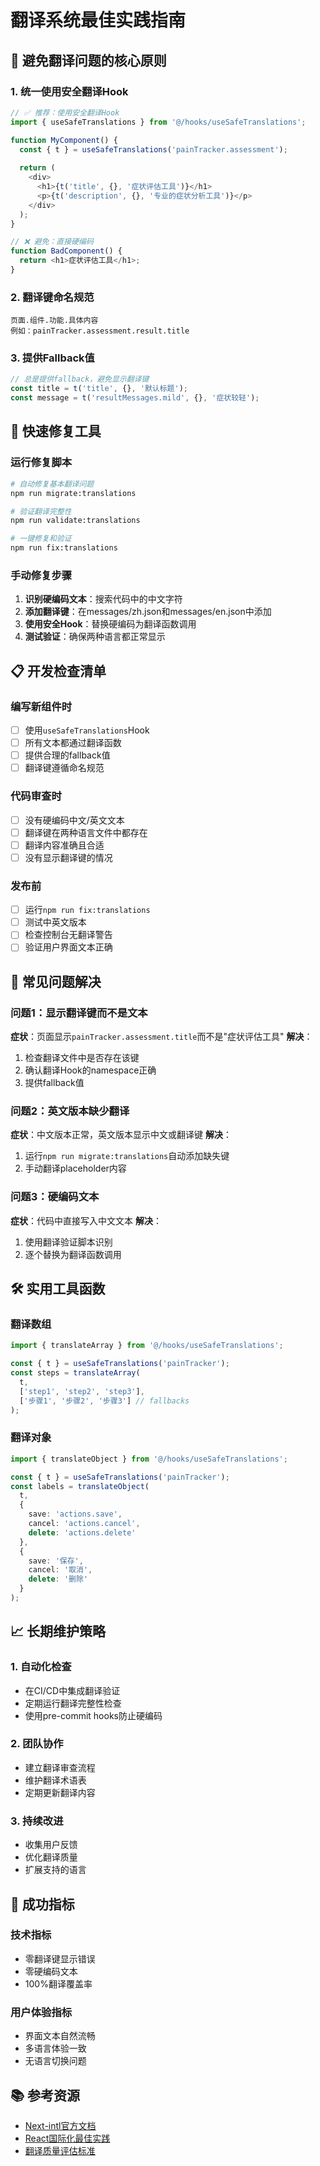 # 翻译系统最佳实践指南

## 🎯 避免翻译问题的核心原则

### 1. **统一使用安全翻译Hook**
```typescript
// ✅ 推荐：使用安全翻译Hook
import { useSafeTranslations } from '@/hooks/useSafeTranslations';

function MyComponent() {
  const { t } = useSafeTranslations('painTracker.assessment');
  
  return (
    <div>
      <h1>{t('title', {}, '症状评估工具')}</h1>
      <p>{t('description', {}, '专业的症状分析工具')}</p>
    </div>
  );
}

// ❌ 避免：直接硬编码
function BadComponent() {
  return <h1>症状评估工具</h1>;
}
```

### 2. **翻译键命名规范**
```
页面.组件.功能.具体内容
例如：painTracker.assessment.result.title
```

### 3. **提供Fallback值**
```typescript
// 总是提供fallback，避免显示翻译键
const title = t('title', {}, '默认标题');
const message = t('resultMessages.mild', {}, '症状较轻');
```

## 🔧 快速修复工具

### 运行修复脚本
```bash
# 自动修复基本翻译问题
npm run migrate:translations

# 验证翻译完整性
npm run validate:translations

# 一键修复和验证
npm run fix:translations
```

### 手动修复步骤
1. **识别硬编码文本**：搜索代码中的中文字符
2. **添加翻译键**：在messages/zh.json和messages/en.json中添加
3. **使用安全Hook**：替换硬编码为翻译函数调用
4. **测试验证**：确保两种语言都正常显示

## 📋 开发检查清单

### 编写新组件时
- [ ] 使用`useSafeTranslations`Hook
- [ ] 所有文本都通过翻译函数
- [ ] 提供合理的fallback值
- [ ] 翻译键遵循命名规范

### 代码审查时
- [ ] 没有硬编码中文/英文文本
- [ ] 翻译键在两种语言文件中都存在
- [ ] 翻译内容准确且合适
- [ ] 没有显示翻译键的情况

### 发布前
- [ ] 运行`npm run fix:translations`
- [ ] 测试中英文版本
- [ ] 检查控制台无翻译警告
- [ ] 验证用户界面文本正确

## 🚨 常见问题解决

### 问题1：显示翻译键而不是文本
**症状**：页面显示`painTracker.assessment.title`而不是"症状评估工具"
**解决**：
1. 检查翻译文件中是否存在该键
2. 确认翻译Hook的namespace正确
3. 提供fallback值

### 问题2：英文版本缺少翻译
**症状**：中文版本正常，英文版本显示中文或翻译键
**解决**：
1. 运行`npm run migrate:translations`自动添加缺失键
2. 手动翻译placeholder内容

### 问题3：硬编码文本
**症状**：代码中直接写入中文文本
**解决**：
1. 使用翻译验证脚本识别
2. 逐个替换为翻译函数调用

## 🛠️ 实用工具函数

### 翻译数组
```typescript
import { translateArray } from '@/hooks/useSafeTranslations';

const { t } = useSafeTranslations('painTracker');
const steps = translateArray(
  t,
  ['step1', 'step2', 'step3'],
  ['步骤1', '步骤2', '步骤3'] // fallbacks
);
```

### 翻译对象
```typescript
import { translateObject } from '@/hooks/useSafeTranslations';

const { t } = useSafeTranslations('painTracker');
const labels = translateObject(
  t,
  {
    save: 'actions.save',
    cancel: 'actions.cancel',
    delete: 'actions.delete'
  },
  {
    save: '保存',
    cancel: '取消',
    delete: '删除'
  }
);
```

## 📈 长期维护策略

### 1. **自动化检查**
- 在CI/CD中集成翻译验证
- 定期运行翻译完整性检查
- 使用pre-commit hooks防止硬编码

### 2. **团队协作**
- 建立翻译审查流程
- 维护翻译术语表
- 定期更新翻译内容

### 3. **持续改进**
- 收集用户反馈
- 优化翻译质量
- 扩展支持的语言

## 🎯 成功指标

### 技术指标
- 零翻译键显示错误
- 零硬编码文本
- 100%翻译覆盖率

### 用户体验指标
- 界面文本自然流畅
- 多语言体验一致
- 无语言切换问题

## 📚 参考资源

- [Next-intl官方文档](https://next-intl-docs.vercel.app/)
- [React国际化最佳实践](https://react.dev/learn/scaling-up-with-reducer-and-context)
- [翻译质量评估标准](https://www.w3.org/International/questions/qa-i18n)
